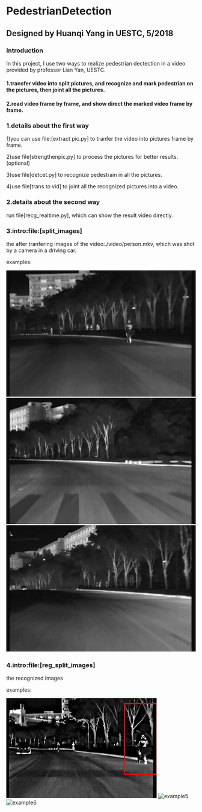 # PedestrianDetection
## Designed by Huanqi Yang in UESTC, 5/2018
### Introduction 
In this project, I use two ways to realize pedestrian dectection in a video provided by professor Lian Yan, UESTC. 
#### 1.transfer video into split pictures, and recognize and mark pedestrian on the pictures, then joint all the pictures.
#### 2.read video frame by frame, and show direct the marked video frame by frame.
### 1.details about the first way
1)you can use file:[extract pic.py] to tranfer the video into pictures frame by frame.

2)use file[strengthenpic.py] to process the pictures for better results.(optional)

3)use file[detcet.py] to recognize pedestrain in all the pictures.

4)use file[trans to vid] to joint all the recognized pictures into a video.

### 2.details about the second way

run file[recg_realtime.py], which can show the result video directly.

### 3.intro:file:[split_images]
the after tranfering images of the video:./video/person.mkv, which was shot by a camera in a driving car.

examples:

![example1](https://github.com/wwes7/PedestrianDetection/blob/master/split_images/images100000000000.jpg)
![example2](https://github.com/wwes7/PedestrianDetection/blob/master/split_images/images69800000000000.jpg)
![example3](https://github.com/wwes7/PedestrianDetection/blob/master/split_images/images82900000000000.jpg)

### 4.intro:file:[reg_split_images]

the recognized images

examples:

![example4](https://github.com/wwes7/PedestrianDetection/blob/master/reg_split_images/images00000008.jpg)
![example5](https://github.com/wwes7/PedestrianDetection/blob/master/reg_split_images/reg_split_images/images00000171.jpg)
![example6](https://github.com/wwes7/PedestrianDetection/blob/master/reg_split_images/reg_split_images/images00000191.jpg)
